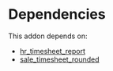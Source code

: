 # Dependencies

This addon depends on:

- [hr_timesheet_report](https://github.com/bringout/oca-mrp)
- [sale_timesheet_rounded](https://github.com/bringout/oca-mrp)

